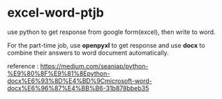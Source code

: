 # excel-word-ptjb
use python to get response from google form(excel), then write to word.

For the part-time job, use **openpyxl** to get response and use **docx** to combine their answers to word document automatically.


reference :  https://medium.com/seaniap/python-%E9%80%8F%E9%81%8Epython-docx%E6%93%8D%E4%BD%9Cmicrosoft-word-docx%E6%96%87%E4%BB%B6-31b878bbeb35
